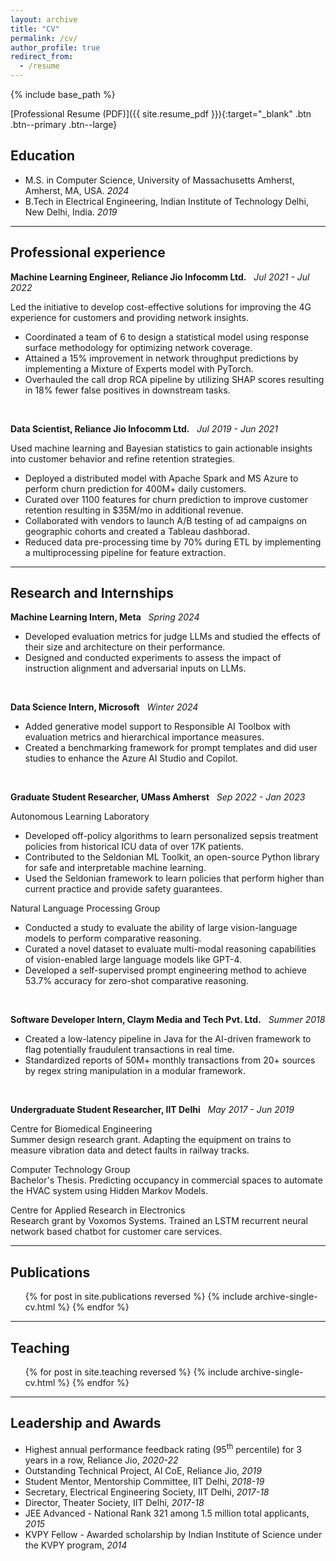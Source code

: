 ```yaml
---
layout: archive
title: "CV"
permalink: /cv/
author_profile: true
redirect_from:
  - /resume
---
```


{% include base_path %}

[Professional Resume (PDF)]({{ site.resume_pdf }}){:target="_blank" .btn .btn--primary .btn--large}

## Education

* M.S. in Computer Science, University of Massachusetts Amherst, Amherst, MA, USA. *2024*
* B.Tech in Electrical Engineering, Indian Institute of Technology Delhi, New Delhi, India. *2019* 

---

## Professional experience

**Machine Learning Engineer, Reliance Jio Infocomm Ltd.**&nbsp;&nbsp;&nbsp;*Jul 2021 - Jul 2022*

Led the initiative to develop cost-effective solutions for improving the 4G experience for customers and providing network insights.
    
* Coordinated a team of 6 to design a statistical model using response surface methodology for optimizing network coverage.
* Attained a 15% improvement in network throughput predictions by implementing a Mixture of Experts model with PyTorch.
* Overhauled the call drop RCA pipeline by utilizing SHAP scores resulting in 18% fewer false positives in downstream tasks.

<br>

**Data Scientist, Reliance Jio Infocomm Ltd.**&nbsp;&nbsp;&nbsp;*Jul 2019 - Jun 2021*

Used machine learning and Bayesian statistics to gain actionable insights into customer behavior and refine retention strategies. 

* Deployed a distributed model with Apache Spark and MS Azure to perform churn prediction for 400M+ daily customers.
* Curated over 1100 features for churn prediction to improve customer retention resulting in $35M/mo in additional revenue.
* Collaborated with vendors to launch A/B testing of ad campaigns on geographic cohorts and created a Tableau dashborad.
* Reduced data pre-processing time by 70% during ETL by implementing a multiprocessing pipeline for feature extraction.

---

## Research and Internships
**Machine Learning Intern, Meta**&nbsp;&nbsp;&nbsp;*Spring 2024*

* Developed evaluation metrics for judge LLMs and studied the effects of their size and architecture on their performance.
* Designed and conducted experiments to assess the impact of instruction alignment and adversarial inputs on LLMs.

<br>

**Data Science Intern, Microsoft**&nbsp;&nbsp;&nbsp;*Winter 2024*

* Added generative model support to Responsible AI Toolbox with evaluation metrics and hierarchical importance measures.
* Created a benchmarking framework for prompt templates and did user studies to enhance the Azure AI Studio and Copilot.

<br>

**Graduate Student Researcher, UMass Amherst**&nbsp;&nbsp;&nbsp;*Sep 2022 - Jan 2023*

Autonomous Learning Laboratory
  * Developed off-policy algorithms to learn personalized sepsis treatment policies from historical ICU data of over 17K patients. 
  * Contributed to the Seldonian ML Toolkit, an open-source Python library for safe and interpretable machine learning.
  * Used the Seldonian framework to learn policies that perform higher than current practice and provide safety guarantees.

Natural Language Processing Group
  
  * Conducted a study to evaluate the ability of large vision-language models to perform comparative reasoning.
  * Curated a novel dataset to evaluate multi-modal reasoning capabilities of vision-enabled large language models like GPT-4.
  * Developed a self-supervised prompt engineering method to achieve 53.7% accuracy for zero-shot comparative reasoning.

<br>

**Software Developer Intern, Claym Media and Tech Pvt. Ltd.**&nbsp;&nbsp;&nbsp;*Summer 2018*

* Created a low-latency pipeline in Java for the AI-driven framework to flag potentially fraudulent transactions in real time.
* Standardized reports of 50M+ monthly transactions from 20+ sources by regex string manipulation in a modular framework. 

<br>

**Undergraduate Student Researcher, IIT Delhi**&nbsp;&nbsp;&nbsp;*May 2017 - Jun 2019*
  
Centre for Biomedical Engineering \
Summer design research grant. Adapting the equipment on trains to measure vibration data and detect faults in railway tracks.

Computer Technology Group \
Bachelor's Thesis. Predicting occupancy in commercial spaces to automate the HVAC system using Hidden Markov Models.

Centre for Applied Research in Electronics \
Research grant by Voxomos Systems. Trained an LSTM recurrent neural network based chatbot for customer care services.

---

## Publications

  <ul>{% for post in site.publications reversed %}
    {% include archive-single-cv.html %}
  {% endfor %}</ul>

---

## Teaching

  <ul>{% for post in site.teaching reversed %}
    {% include archive-single-cv.html %}
  {% endfor %}</ul>

---

## Leadership and Awards

* Highest annual performance feedback rating (95<sup>th</sup> percentile) for 3 years in a row, Reliance Jio, *2020-22*
* Outstanding Technical Project, AI CoE, Reliance Jio, *2019*
* Student Mentor, Mentorship Committee, IIT Delhi, *2018-19*
* Secretary, Electrical Engineering Society, IIT Delhi, *2017-18*
* Director, Theater Society, IIT Delhi, *2017-18*
* JEE Advanced - National Rank 321 among 1.5 million total applicants, *2015*
* KVPY Fellow - Awarded scholarship by Indian Institute of Science under the KVPY program, *2014*
